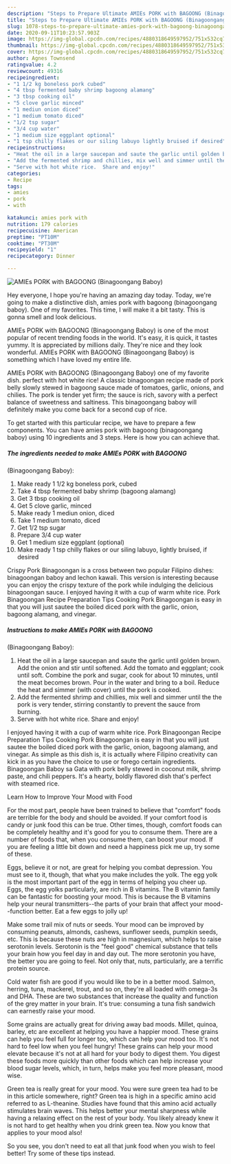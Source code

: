 ```yaml
---
description: "Steps to Prepare Ultimate AMIEs PORK with BAGOONG (Binagoongang Baboy)"
title: "Steps to Prepare Ultimate AMIEs PORK with BAGOONG (Binagoongang Baboy)"
slug: 1078-steps-to-prepare-ultimate-amies-pork-with-bagoong-binagoongang-baboy
date: 2020-09-11T10:23:57.903Z
image: https://img-global.cpcdn.com/recipes/4880318649597952/751x532cq70/amies-pork-with-bagoong-binagoongang-baboy-recipe-main-photo.jpg
thumbnail: https://img-global.cpcdn.com/recipes/4880318649597952/751x532cq70/amies-pork-with-bagoong-binagoongang-baboy-recipe-main-photo.jpg
cover: https://img-global.cpcdn.com/recipes/4880318649597952/751x532cq70/amies-pork-with-bagoong-binagoongang-baboy-recipe-main-photo.jpg
author: Agnes Townsend
ratingvalue: 4.2
reviewcount: 49316
recipeingredient:
- "1 1/2 kg boneless pork cubed"
- "4 tbsp fermented baby shrimp bagoong alamang"
- "3 tbsp cooking oil"
- "5 clove garlic minced"
- "1 mediun onion diced"
- "1 medium tomato diced"
- "1/2 tsp sugar"
- "3/4 cup water"
- "1 medium size eggplant optional"
- "1 tsp chilly flakes or our siling labuyo lightly bruised if desired"
recipeinstructions:
- "Heat the oil in a large saucepan and saute the garlic until golden brown.  Add the onion and stir until softened.  Add the tomato and eggplant; cook until soft.  Combine the pork and sugar, cook for  about 10 minutes, until the meat becomes brown.  Pour in the water and bring to a boil.  Reduce the heat and simmer (with cover)  until the pork is cooked."
- "Add the fermented shrimp and chillies, mix well and simmer until the the pork is very tender, stirring constantly to prevent the sauce from burning."
- "Serve with hot white rice.  Share and enjoy!"
categories:
- Recipe
tags:
- amies
- pork
- with

katakunci: amies pork with 
nutrition: 179 calories
recipecuisine: American
preptime: "PT10M"
cooktime: "PT30M"
recipeyield: "1"
recipecategory: Dinner

---
```



![AMIEs PORK with BAGOONG
(Binagoongang Baboy)](https://img-global.cpcdn.com/recipes/4880318649597952/751x532cq70/amies-pork-with-bagoong-binagoongang-baboy-recipe-main-photo.jpg)

Hey everyone, I hope you're having an amazing day today. Today, we're going to make a distinctive dish, amies pork with bagoong
(binagoongang baboy). One of my favorites. This time, I will make it a bit tasty. This is gonna smell and look delicious.

AMIEs PORK with BAGOONG
(Binagoongang Baboy) is one of the most popular of recent trending foods in the world. It's easy, it is quick, it tastes yummy. It is appreciated by millions daily. They're nice and they look wonderful. AMIEs PORK with BAGOONG
(Binagoongang Baboy) is something which I have loved my entire life.

AMIEs PORK with BAGOONG (Binagoongang Baboy) one of my favorite dish. perfect with hot white rice! A classic binagoongan recipe made of pork belly slowly stewed in bagoong sauce made of tomatoes, garlic, onions, and chilies. The pork is tender yet firm; the sauce is rich, savory with a perfect balance of sweetness and saltiness. This binagoongang baboy will definitely make you come back for a second cup of rice.


To get started with this particular recipe, we have to prepare a few components. You can have amies pork with bagoong
(binagoongang baboy) using 10 ingredients and 3 steps. Here is how you can achieve that.

<!--inarticleads1-->

##### The ingredients needed to make AMIEs PORK with BAGOONG
(Binagoongang Baboy):

1. Make ready 1 1/2 kg boneless pork, cubed
1. Take 4 tbsp fermented baby shrimp (bagoong alamang)
1. Get 3 tbsp cooking oil
1. Get 5 clove garlic, minced
1. Make ready 1 mediun onion, diced
1. Take 1 medium tomato, diced
1. Get 1/2 tsp sugar
1. Prepare 3/4 cup water
1. Get 1 medium size eggplant (optional)
1. Make ready 1 tsp chilly flakes or our siling labuyo, lightly bruised, if desired


Crispy Pork Binagoongan is a cross between two popular Filipino dishes: binagoongan baboy and lechon kawali. This version is interesting because you can enjoy the crispy texture of the pork while indulging the delicious binagoongan sauce. I enjoyed having it with a cup of warm white rice. Pork Binagoongan Recipe Preparation Tips Cooking Pork Binagoongan is easy in that you will just sautee the boiled diced pork with the garlic, onion, bagoong alamang, and vinegar. 

<!--inarticleads2-->

##### Instructions to make AMIEs PORK with BAGOONG
(Binagoongang Baboy):

1. Heat the oil in a large saucepan and saute the garlic until golden brown.  Add the onion and stir until softened.  Add the tomato and eggplant; cook until soft.  Combine the pork and sugar, cook for  about 10 minutes, until the meat becomes brown.  Pour in the water and bring to a boil.  Reduce the heat and simmer (with cover)  until the pork is cooked.
1. Add the fermented shrimp and chillies, mix well and simmer until the the pork is very tender, stirring constantly to prevent the sauce from burning.
1. Serve with hot white rice.  Share and enjoy!


I enjoyed having it with a cup of warm white rice. Pork Binagoongan Recipe Preparation Tips Cooking Pork Binagoongan is easy in that you will just sautee the boiled diced pork with the garlic, onion, bagoong alamang, and vinegar. As simple as this dish is, it is actually where Filipino creativity can kick in as you have the choice to use or forego certain ingredients. Binagoongan Baboy sa Gata with pork belly stewed in coconut milk, shrimp paste, and chili peppers. It&#39;s a hearty, boldly flavored dish that&#39;s perfect with steamed rice. 

Learn How to Improve Your Mood with Food


For the most part, people have been trained to believe that "comfort" foods are terrible for the body and should be avoided. If your comfort food is candy or junk food this can be true. Other times, though, comfort foods can be completely healthy and it's good for you to consume them. There are a number of foods that, when you consume them, can boost your mood. If you are feeling a little bit down and need a happiness pick me up, try some of these.

Eggs, believe it or not, are great for helping you combat depression. You must see to it, though, that what you make includes the yolk. The egg yolk is the most important part of the egg in terms of helping you cheer up. Eggs, the egg yolks particularly, are rich in B vitamins. The B vitamin family can be fantastic for boosting your mood. This is because the B vitamins help your neural transmitters--the parts of your brain that affect your mood--function better. Eat a few eggs to jolly up!

Make some trail mix of nuts or seeds. Your mood can be improved by consuming peanuts, almonds, cashews, sunflower seeds, pumpkin seeds, etc. This is because these nuts are high in magnesium, which helps to raise serotonin levels. Serotonin is the "feel good" chemical substance that tells your brain how you feel day in and day out. The more serotonin you have, the better you are going to feel. Not only that, nuts, particularly, are a terrific protein source.

Cold water fish are good if you would like to be in a better mood. Salmon, herring, tuna, mackerel, trout, and so on, they're all loaded with omega-3s and DHA. These are two substances that increase the quality and function of the grey matter in your brain. It's true: consuming a tuna fish sandwich can earnestly raise your mood. 

Some grains are actually great for driving away bad moods. Millet, quinoa, barley, etc are excellent at helping you have a happier mood. These grains can help you feel full for longer too, which can help your mood too. It's not hard to feel low when you feel hungry! These grains can help your mood elevate because it's not at all hard for your body to digest them. You digest these foods more quickly than other foods which can help increase your blood sugar levels, which, in turn, helps make you feel more pleasant, mood wise.

Green tea is really great for your mood. You were sure green tea had to be in this article somewhere, right? Green tea is high in a specific amino acid referred to as L-theanine. Studies have found that this amino acid actually stimulates brain waves. This helps better your mental sharpness while having a relaxing effect on the rest of your body. You likely already knew it is not hard to get healthy when you drink green tea. Now you know that applies to your mood also!

So you see, you don't need to eat all that junk food when you wish to feel better! Try  some  of  these  tips  instead.

